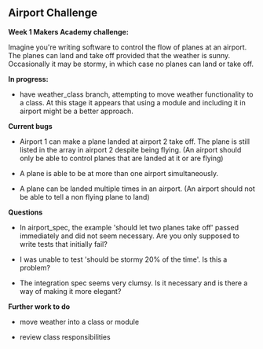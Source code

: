 ## Airport Challenge

**Week 1 Makers Academy challenge:**

Imagine you're writing software to control the flow of planes at an airport.
The planes can land and take off provided that the weather is sunny.
Occasionally it may be stormy, in which case no planes can land or take off.

**In progress:**
- have weather_class branch, attempting to move weather functionality to a class. At this stage it appears that using a module and including it in airport might be a better approach.

**Current bugs**

- Airport 1 can make a plane landed at airport 2 take off. The plane is still listed in the array in airport 2 despite being flying. (An airport should only be able to control planes that are landed at it or are flying)

- A plane is able to be at more than one airport simultaneously.

- A plane can be landed multiple times in an airport. (An airport should not be able to tell a non flying plane to land)


**Questions**

- In airport_spec, the example 'should let two planes take off' passed immediately and did not seem necessary. Are you only supposed to write tests that initially fail?

- I was unable to test 'should be stormy 20% of the time'. Is this a problem?

- The integration spec seems very clumsy. Is it necessary and is there a way of making it more elegant?


**Further work to do**

- move weather into a class or module

- review class responsibilities